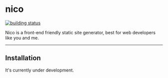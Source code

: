 # nico

[![building status](https://secure.travis-ci.org/lepture/nico.png?branch=master)](https://travis-ci.org/lepture/nico)

Nico is a front-end friendly static site generator, best for web developers like you and me.

-----------



## Installation

It's currently under development.
